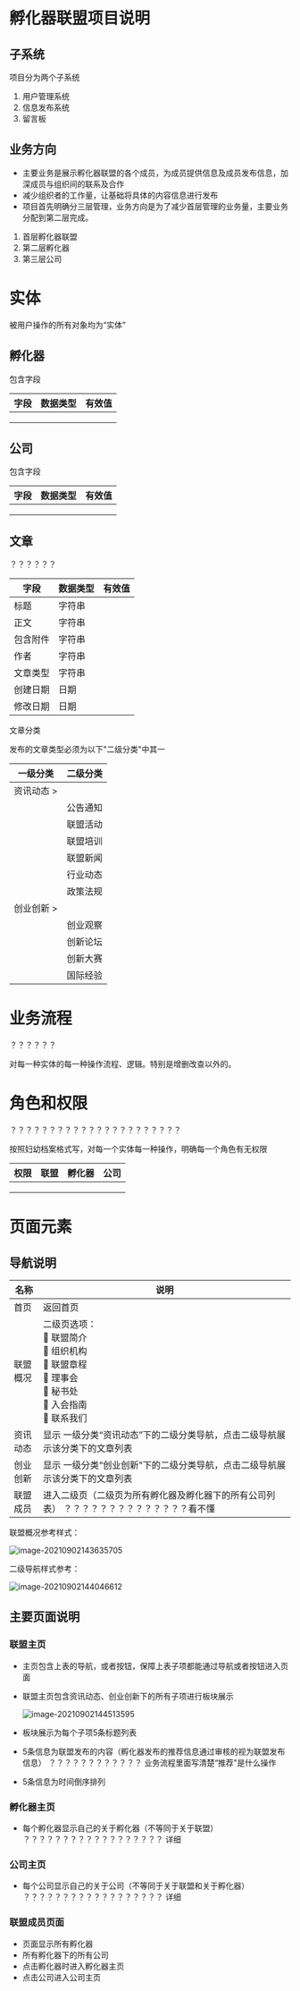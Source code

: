 # **孵化器联盟项目说明**

## 子系统

项目分为两个子系统

1. 用户管理系统
2. 信息发布系统
3. 留言板

## 业务方向

- 主要业务是展示孵化器联盟的各个成员，为成员提供信息及成员发布信息，加深成员与组织间的联系及合作
- 减少组织者的工作量，让基础将具体的内容信息进行发布
- 项目首先明确分三层管理，业务方向是为了减少首层管理的业务量，主要业务分配到第二层完成。

1. 首层孵化器联盟
2. 第二层孵化器
3. 第三层公司





# 实体

被用户操作的所有对象均为“实体”

## 孵化器

包含字段

| 字段 | 数据类型 | 有效值 |
| ---- | -------- | ------ |
|      |          |        |
|      |          |        |
|      |          |        |

## 公司

包含字段

| 字段 | 数据类型 | 有效值 |
| ---- | -------- | ------ |
|      |          |        |
|      |          |        |
|      |          |        |

## 文章

？？？？？？

| 字段     | 数据类型 | 有效值 |
| -------- | -------- | ------ |
| 标题     | 字符串   |        |
| 正文     | 字符串   |        |
| 包含附件 | 字符串   |        |
| 作者     | 字符串   |        |
| 文章类型 | 字符串   |        |
| 创建日期 | 日期     |        |
| 修改日期 | 日期     |        |

文章分类

发布的文章类型必须为以下"二级分类"中其一

| 一级分类    | 二级分类 |
| ----------- | -------- |
| 资讯动态  > |          |
|             | 公告通知 |
|             | 联盟活动 |
|             | 联盟培训 |
|             | 联盟新闻 |
|             | 行业动态 |
|             | 政策法规 |
| 创业创新 >  |          |
|             | 创业观察 |
|             | 创新论坛 |
|             | 创新大赛 |
|             | 国际经验 |

# 业务流程

？？？？？？

对每一种实体的每一种操作流程、逻辑。特别是增删改查以外的。



# 角色和权限

？？？？？？？？？？？？？？？？？？？？？？

按照妇幼档案格式写，对每一个实体每一种操作，明确每一个角色有无权限

| 权限 | 联盟 | 孵化器 | 公司 |
| ---- | ---- | ------ | ---- |
|      |      |        |      |
|      |      |        |      |
|      |      |        |      |



# 页面元素

## 导航说明

| 名称     | 说明                                                         |
| -------- | ------------------------------------------------------------ |
| 首页     | 返回首页                                                     |
| 联盟概况 | 二级页选项：<br/>	联盟简介<br/>	组织机构<br/>	联盟章程<br/>	理事会<br/>	秘书处<br/>	入会指南<br/>	联系我们 |
| 资讯动态 | 显示 一级分类“资讯动态”下的二级分类导航，点击二级导航展示该分类下的文章列表 |
| 创业创新 | 显示 一级分类“创业创新"下的二级分类导航，点击二级导航展示该分类下的文章列表 |
| 联盟成员 | 进入二级页（二级页为所有孵化器及孵化器下的所有公司列表）      ？？？？？？？？？？？？？？看不懂 |

联盟概况参考样式：

![image-20210902143635705](image/README/image-20210902143635705.png)



二级导航样式参考：

![image-20210902144046612](image/README/image-20210902144046612.png)

## 主要页面说明

### 联盟主页

- 主页包含上表的导航，或者按钮，保障上表子项都能通过导航或者按钮进入页面

- 联盟主页包含资讯动态、创业创新下的所有子项进行板块展示

  ![image-20210902144513595](image/README/image-20210902144513595.png)

- 板块展示为每个子项5条标题列表

- 5条信息为联盟发布的内容（孵化器发布的推荐信息通过审核的视为联盟发布信息）  ？？？？？？？？？？？？ 业务流程里面写清楚“推荐”是什么操作

- 5条信息为时间倒序排列

### 孵化器主页

- 每个孵化器显示自己的关于孵化器（不等同于关于联盟）  ？？？？？？？？？？？？？？？？？？ 详细

### 公司主页

- 每个公司显示自己的关于公司（不等同于关于联盟和关于孵化器）  ？？？？？？？？？？？？？？？？？？ 详细

### 联盟成员页面

- 页面显示所有孵化器
- 所有孵化器下的所有公司
- 点击孵化器时进入孵化器主页
- 点击公司进入公司主页

  
